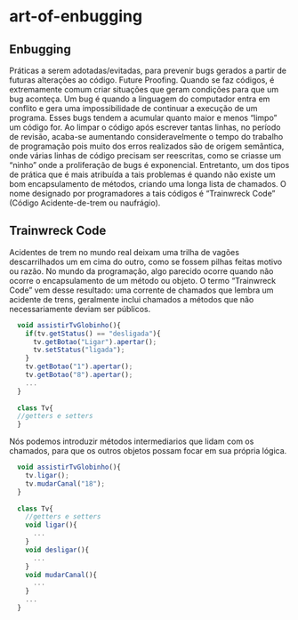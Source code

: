 # art-of-enbugging

## Enbugging
Práticas a serem adotadas/evitadas, para prevenir bugs gerados a partir de futuras alterações ao código. Future Proofing.
Quando se faz códigos, é extremamente comum criar situações que geram condições para que um bug aconteça. Um bug é quando a linguagem do computador entra em conflito e gera uma impossibilidade de continuar a execução de um programa. Esses bugs tendem a acumular quanto maior e menos “limpo” um código for. Ao limpar o código após escrever tantas linhas, no período de revisão, acaba-se aumentando consideravelmente o tempo do trabalho de programação pois muito dos erros realizados são de origem semântica, onde várias linhas de código precisam ser reescritas, como se criasse um “ninho” onde a proliferação de bugs é exponencial. Entretanto, um dos tipos de prática que é mais atribuída a tais problemas é quando não existe um bom encapsulamento de métodos, criando uma longa lista de chamados. O nome designado por programadores a tais códigos é “Trainwreck Code” (Código Acidente-de-trem ou naufrágio).
  
## Trainwreck Code
Acidentes de trem no mundo real deixam uma trilha de vagões descarrilhados um em cima do outro, como se fossem pilhas feitas motivo ou razão. No mundo da programação, algo parecido ocorre quando não ocorre o encapsulamento de um método ou objeto. O termo “Trainwreck Code” vem desse resultado: uma corrente de chamados que lembra um acidente de trens, geralmente inclui chamados a métodos que não necessariamente deviam ser públicos.
``` javaScript
  void assistirTvGlobinho(){
    if(tv.getStatus() == "desligada"){
      tv.getBotao("Ligar").apertar();
      tv.setStatus("ligada");
    }
    tv.getBotao("1").apertar();
    tv.getBotao("8").apertar();
    ...
  }
  
  class Tv{
  //getters e setters
  }
```
  Nós podemos introduzir métodos intermediarios que lidam com os chamados, para que os outros objetos possam focar em sua própria lógica.
``` javaScript
  void assistirTvGlobinho(){
    tv.ligar();
    tv.mudarCanal("18");
  }
  
  class Tv{
    //getters e setters
    void ligar(){
      ...
    }
    void desligar(){
      ...
    }
    void mudarCanal(){
      ...
    }
    ...
  }
  
  
